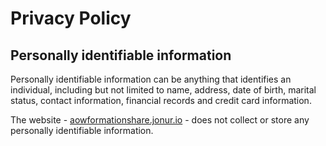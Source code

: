 # Privacy Policy

## Personally identifiable information

Personally identifiable information can be anything that identifies an individual, including but not limited to name, address, date of birth, marital status, contact information, financial records and credit card information.

The website - [aowformationshare.jonur.io](https://aowformationshare.jonur.io) - does not collect or store any personally identifiable information.

